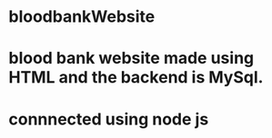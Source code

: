 # bloodbankWebsite
# blood bank website made using HTML and the backend is MySql.
# connnected using node js
